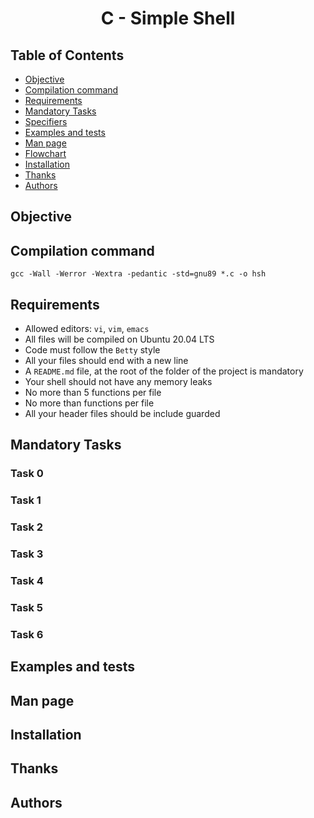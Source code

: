 # <p align="center">C - Simple Shell</p>

## Table of Contents

-   [Objective](#Objective)
-	[Compilation command](#Compilation-command)
-   [Requirements](#Requirements)
-   [Mandatory Tasks](#Mandatory-tasks)
-   [Specifiers](#Specifiers)
-	[Examples and tests](#Examples-and-tests)
-	[Man page](#Man-page)
-	[Flowchart](#Flowchart)
-   [Installation](#Installation)
-	[Thanks](#Thanks)
-   [Authors](#Authors)

## Objective

## Compilation command

`gcc -Wall -Werror -Wextra -pedantic -std=gnu89 *.c -o hsh`

## Requirements

-	Allowed editors: `vi`, `vim`, `emacs`
-   All files will be compiled on Ubuntu 20.04 LTS
-   Code must follow the `Betty` style
-	All your files should end with a new line
-	A `README.md` file, at the root of the folder of the project is mandatory
-	Your shell should not have any memory leaks
-	No more than 5 functions per file
-	No more than functions per file
-	All your header files should be include guarded

## Mandatory Tasks

### Task 0

### Task 1

### Task 2

### Task 3

### Task 4

### Task 5

### Task 6

## Examples and tests

## Man page

## Installation

## Thanks

## Authors
